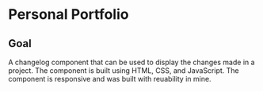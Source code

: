 # Personal Portfolio


## Goal

A changelog component that can be used to display the changes made in a project. The component is built using HTML, CSS, and JavaScript. The component is responsive and was built with reuability in mine.
